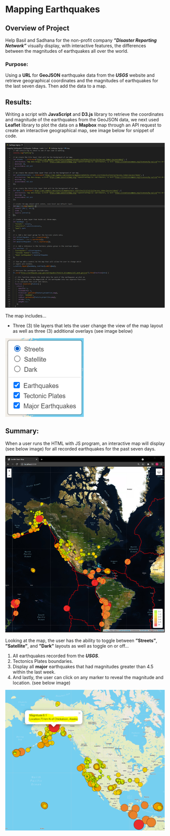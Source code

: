 # Mapping Earthquakes

## Overview of Project
Help Basil and Sadhana for the non-profit company ***”Disaster Reporting Network”*** visually display, with interactive features, the differences between the magnitudes of earthquakes all over the world.

### Purpose:
Using a **URL** for **GeoJSON** earthquake data from the ***USGS*** website and retrieve geographical coordinates and the magnitudes of earthquakes for the last seven days. Then add the data to a map.

## Results:
Writing a script with **JavaScript** and **D3.js** library to retrieve the coordinates and magnitude of the earthquakes from the GeoJSON data, we next used **Leaflet** library to plot the data on a **Mapbox** map through an API request to create an interactive geographical map, see image below for snippet of code. 

![]( https://github.com/Apollo619/Mapping_Earthquakes/blob/main/Earthquake_Challenge/resources/code.PNG)

The map includes…
-	Three (3) tile layers that lets the user change the view of the map layout as well as three (3) additional overlays (see image below)

![]( https://github.com/Apollo619/Mapping_Earthquakes/blob/main/Earthquake_Challenge/resources/layers.png)

## Summary:
When a user runs the HTML with JS program, an interactive map will display (see below image) for all recorded earthquakes for the past seven days. 

![]( https://github.com/Apollo619/Mapping_Earthquakes/blob/main/Earthquake_Challenge/resources/satellite%20view.PNG)

Looking at the map, the user has the ability to toggle between **”Streets”**, **”Satellite”**, and **”Dark”** layouts as well as toggle on or off…
1.	All earthquakes recorded from the ***USGS***.
2.	Tectonics Plates boundaries. 
3.	Display all **major** earthquakes that had magnitudes greater than 4.5 within the last week. 
4.	And lastly, the user can click on any marker to reveal the magnitude and location. (see below image)

![]( https://github.com/Apollo619/Mapping_Earthquakes/blob/main/Earthquake_Challenge/resources/binderPopup.PNG)
